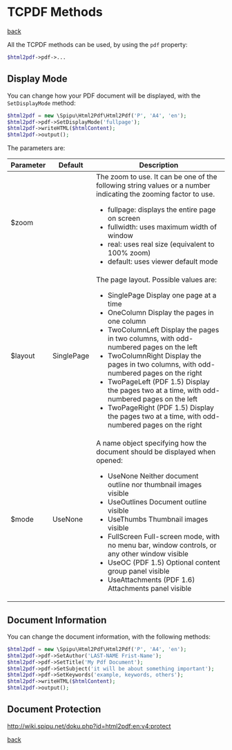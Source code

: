 # TCPDF Methods

[back](./README.md)

All the TCPDF methods can be used, by using the `pdf` property:

```php
$html2pdf->pdf->...
```

## Display Mode

You can change how your PDF document will be displayed, with the `SetDisplayMode` method:

```php
$html2pdf = new \Spipu\Html2Pdf\Html2Pdf('P', 'A4', 'en');
$html2pdf->pdf->SetDisplayMode('fullpage');
$html2pdf->writeHTML($htmlContent);
$html2pdf->output();
```

The parameters are:

Parameter| Default | Description
---------|---------|-------------
$zoom | | The zoom to use. It can be one of the following string values or a number indicating the zooming factor to use. <ul><li>fullpage: displays the entire page on screen </li><li>fullwidth: uses maximum width of window</li><li>real: uses real size (equivalent to 100% zoom)</li><li>default: uses viewer default mode</li></ul>
$layout | SinglePage | The page layout. Possible values are:<ul><li>SinglePage Display one page at a time</li><li>OneColumn Display the pages in one column</li><li>TwoColumnLeft Display the pages in two columns, with odd-numbered pages on the left</li><li>TwoColumnRight Display the pages in two columns, with odd-numbered pages on the right</li><li>TwoPageLeft (PDF 1.5) Display the pages two at a time, with odd-numbered pages on the left</li><li>TwoPageRight (PDF 1.5) Display the pages two at a time, with odd-numbered pages on the right</li></ul>
$mode | UseNone | A name object specifying how the document should be displayed when opened:<ul><li>UseNone Neither document outline nor thumbnail images visible</li><li>UseOutlines Document outline visible</li><li>UseThumbs Thumbnail images visible</li><li>FullScreen Full-screen mode, with no menu bar, window controls, or any other window visible</li><li>UseOC (PDF 1.5) Optional content group panel visible</li><li>UseAttachments (PDF 1.6) Attachments panel visible</li></ul>

## Document Information

You can change the document information, with the following methods:

```php
$html2pdf = new \Spipu\Html2Pdf\Html2Pdf('P', 'A4', 'en');
$html2pdf->pdf->SetAuthor('LAST-NAME Frist-Name');
$html2pdf->pdf->SetTitle('My Pdf Document');
$html2pdf->pdf->SetSubject('it will be about something important');
$html2pdf->pdf->SetKeywords('example, keywords, others');
$html2pdf->writeHTML($htmlContent);
$html2pdf->output();
```

## Document Protection

http://wiki.spipu.net/doku.php?id=html2pdf:en:v4:protect

[back](./README.md)
